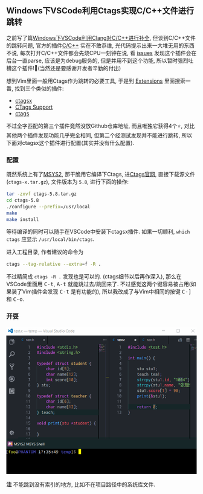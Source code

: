 ## Windows下VSCode利用Ctags实现C/C++文件进行跳转

之前写了篇[Windows下VSCode利用Clang对C/C++进行补全](../07/msys-vscode-clang.md),
但谈到C/C++文件的跳转问题, 官方的插件[C/C++](https://github.com/Microsoft/vscode-cpptools/issues)
实在不敢恭维, 光代码提示出来一大堆无用的东西不说,
每次打开C/C++文件都会先烧CPU一刻钟在说, 看
[issues](https://github.com/Microsoft/vscode-cpptools/issues/785#issuecomment-308880006)
发现这个插件会在后台一直parse, 应该是为debug服务的, 但是并用不到这个功能,
所以暂时强烈吐槽这个插件!:face_with_thermometer:(当然还是要感谢开发者辛勤的付出)

想到Vim里面一般用Ctags作为跳转的必要工具, 于是到
[Extensions](https://marketplace.visualstudio.com/VSCode)
里面搜索一番, 找到三个类似的插件:

- [ctagsx](https://github.com/jtanx/ctagsx)
- [CTags Support](https://github.com/jaydenlin/ctags-support)
- [ctags](https://marketplace.visualstudio.com/items?itemName=hcyang.ctags)

不过全字匹配的第三个插件竟然没放Github仓库地址, 而且唯独它获得4个:star:,
对比其他两个插件发现功能几乎完全相同, 但第二个经测试发现并不能进行跳转,
所以下面对ctagsx这个插件进行配置(其实并没有什么配置).

### 配置

既然系统上有了[MSYS2](www.msys2.org), 那干脆用它编译下Ctags,
进[Ctags官网](http://ctags.sourceforge.net), 直接下载源文件
(`ctags-x.tar.gz`), 文件版本为 `5.8`, 进行下面的操作:

```bash
tar -zxvf ctags-5.8.tar.gz
cd ctags-5.8
./configure --prefix=/usr/local
make
make install
```

等待编译的同时可以随手在VSCode中安装下ctagsx插件.
如果一切顺利, `which ctags` 应显示 `/usr/local/bin/ctags`.

进入工程目录, 作者建议的命令为

```bash
ctags --tag-relative --extra=f -R .
```

不过精简成 `ctags -R .` 发现也是可以的. (ctags细节以后再作深入),
那么在VSCode里面用 <kbd>C-t</kbd>, <kbd>A-t</kbd> 就能跳过去/跳回来了.
不过感觉这两个键容易被占用(如果装了Vim插件会发现 <kbd>C-t</kbd> 是有功能的),
所以我改成了与Vim中相同的按键 <kbd>C-]</kbd> 和 <kbd>C-o</kbd>.

### 开耍

<p align="center">
   <img src="img/msys-vscode-ctags.gif">
</p>

**注** 不能跳到没有索引的地方, 比如不在项目路径中的系统库文件.
